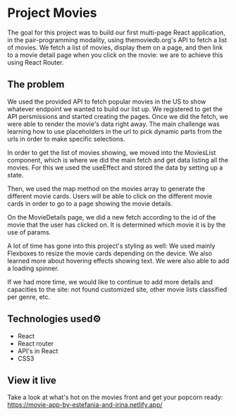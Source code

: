 # Project Movies

The goal for this project was to build our first multi-page React application, in the pair-programming modality, using themoviedb.org's API to fetch a list of movies. We fetch a list of movies, display them on a page, and then link to a movie detail page when you click on the movie: we are to achieve this using React Router.

## The problem

We used the provided API to fetch popular movies in the US to show whatever endpoint we wanted to build our list up. We registered to get the API persmissions and started creating the pages. Once we did the fetch, we were able to render the movie's data right away. The main challenge was learning how to use placeholders in the url to pick dynamic parts from the urls in order to make specific selections.

In order to get the list of movies showing, we moved into the MoviesList component, which is where we did the main fetch and get data listing all the movies. For this we used the useEffect and stored the data by setting up a state.

Then, we used the map method on the movies array to generate the different movie cards. Users will be able to click on the different movie cards in order to go to a page showing the movie details.

On the MovieDetails page, we did a new fetch according to the id of the movie that the user has clicked on. It is determined which movie it is by the use of params. 

A lot of time has gone into this project's styling as well: We used mainly Flexboxes to resize the movie cards depending on the device. We also learned more about hovering effects showing text. We were also able to add a loading spinner.

If we had more time, we would like to continue to add more details and capacities to the site: not found customized site, other movie lists classified per genre, etc.

<h2>Technologies used⚙️</h2> 
<ul>
  <li>React</li>
  <li>React router</li>
  <li>API's in React</li>
  <li>CSS3</li>
</ul>

## View it live

Take a look at what's hot on the movies front and get your popcorn ready: https://movie-app-by-estefania-and-irina.netlify.app/